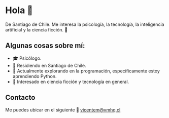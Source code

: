 # Hola 👋

De Santiago de Chile. Me interesa la psicología, la tecnología, la inteligencia artificial y la ciencia ficción. 🤖

## Algunas cosas sobre mí:

- 🎓 Psicólogo.
- 📍 Residiendo en Santiago de Chile.
- 💼 Actualmente explorando en la programación, específicamente estoy aprendiendo Python. 
- 🚀 Interesado en ciencia ficción y tecnología en general.

## Contacto

Me puedes ubicar en el siguiente 📧 vicentem@vmhq.cl

<!---
vmhq/vmhq is a ✨ special ✨ repository because its `README.md` (this file) appears on your GitHub profile.
You can click the Preview link to take a look at your changes.
--->
